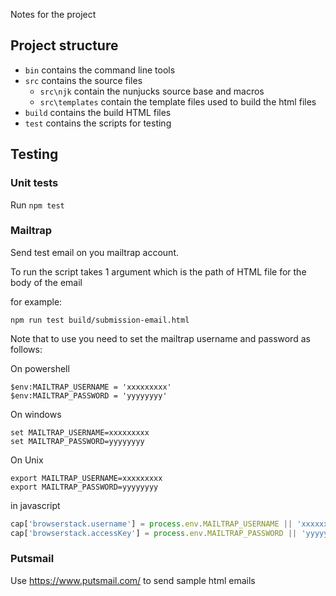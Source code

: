 Notes for the project

## Project structure

- `bin` contains the command line tools
- `src` contains the source files  
    - `src\njk` contain the nunjucks source base and macros
    - `src\templates` contain the template files used to build the html files
- `build` contains the build HTML files 
- `test` contains the scripts for testing 

## Testing

### Unit tests

Run `npm test`

### Mailtrap 

Send test email on you mailtrap account. 
  
To run the script takes 1 argument which is the path of HTML file for the body of the email

for example:
  
```shell
npm run test build/submission-email.html
```
  
Note that to use you need to set the mailtrap username and password as follows:
  
On powershell
```shell
$env:MAILTRAP_USERNAME = 'xxxxxxxxx'
$env:MAILTRAP_PASSWORD = 'yyyyyyyy'
```

On windows
```shell
set MAILTRAP_USERNAME=xxxxxxxxx
set MAILTRAP_PASSWORD=yyyyyyyy
```

On Unix 
```shell
export MAILTRAP_USERNAME=xxxxxxxxx
export MAILTRAP_PASSWORD=yyyyyyyy
```

in javascript
```javascript
cap['browserstack.username'] = process.env.MAILTRAP_USERNAME || 'xxxxxxxxx';
cap['browserstack.accessKey'] = process.env.MAILTRAP_PASSWORD || 'yyyyyyyy';
```

### Putsmail

Use https://www.putsmail.com/ to send sample html emails 
